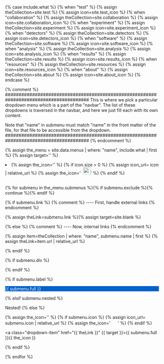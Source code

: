 {% case include.what %}
{% when "test" %}		{% assign theCollection=site.test %} 	{% assign icon=site.test_icon %}
{% when "collaboration" %}	{% assign theCollection=site.collaboration %} {% assign icon=site.collaboration_icon %}
{% when "experiment" %}		{% assign theCollection=site.experiment %} {% assign icon=site.experiment_icon %}
{% when "detectors" %}		{% assign theCollection=site.detectors %}  {% assign icon=site.detectors_icon %}
{% when "software" %}		{% assign theCollection=site.software %}   {% assign icon=site.software_icon %}
{% when "analysis" %}		{% assign theCollection=site.analysis %}   {% assign icon=site.analysis_icon %}
{% when "results" %}		{% assign theCollection=site.results %}    {% assign icon=site.results_icon %}
{% when "resources" %}		{% assign theCollection=site.resources %}  {% assign icon=site.resources_icon %}
{% when "about" %}		{% assign theCollection=site.about %}      {% assign icon=site.about_icon %}
{% endcase %}

{% comment %}
#######################################################################################
This is where we pick a particular dropdown menu which is a part
of the "navbar". The list of these dropdowns is traversed in the navbar,
and here we just fill each with its own content.

Note that "name" in submenu must match "name" in the front matter of the file, for
that file to be accessible from the dropdown.
#######################################################################################
{% endcomment %}

{% assign the_menu = site.data.menus | where: "name", include.what | first %}
{% assign target='' %}

<li class="nav-item dropdown px-4">
  {% assign the_icon='' %}
  {% if icon.size > 0 %}
  {% assign icon_url= icon | relative_url %}
  {% assign the_icon='&nbsp;&nbsp;<img src="' | append: icon_url | append: '" height="24" width="24">' %}
  {% endif %}
  <a class="nav-link dropdown-toggle" href="#" id="navbarDropdown" role="button" data-toggle="dropdown" aria-haspopup="true" aria-expanded="false" style="color: #fff;">{{ the_menu.full }}{{ the_icon }}</a>
  
<div class="dropdown-menu" aria-labelledby="navbarDropdown">

{% for submenu in the_menu.submenus %}{% if submenu.exclude %}{% continue %}{% endif %}


{% if submenu.link %}				{% comment %} ---- First, handle external links	{% endcomment %}

{% assign theLink=submenu.link %}{% assign target=site.blank %}

{% else %}					{% comment %} ---- Now, internal links		{% endcomment %}

{% assign item=theCollection | where: "name", submenu.name | first %}
{% assign theLink=item.url | relative_url %}

{% endif %}

{% if submenu.div %}<div class="dropdown-divider"></div>{% endif %}

{% if submenu.label %}
<div class="dropdown-item" style="color: #fff; background-color: #0062cc;">{{ submenu.full }}&nbsp;<img src="{{ site.dn_arrow_icon | relative_url }}" height="8" width="8"/></div>

{% elsif submenu.nested %}

Nested!
{% else %}


{% assign the_icon='' %}
{% if submenu.icon %}
{% assign icon_url= submenu.icon | relative_url %}
{% assign the_icon='&nbsp;&nbsp;<img src="' | append: icon_url | append: '" height="16" width="16">' %}
{% endif %}

<a class="dropdown-item" href="{{ theLink }}" {{ target }}>{{ submenu.full }}{{ the_icon }}</a>

{% endif %}

{% endfor %}

</div>
</li>

